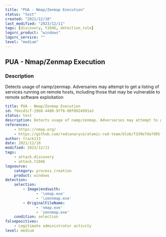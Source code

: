 ```yaml
---
title: "PUA - Nmap/Zenmap Execution"
status: "test"
created: "2021/12/10"
last_modified: "2023/12/11"
tags: [discovery, t1046, detection_rule]
logsrc_product: "windows"
logsrc_service: ""
level: "medium"
---
```


## PUA - Nmap/Zenmap Execution

### Description

Detects usage of namp/zenmap. Adversaries may attempt to get a listing of services running on remote hosts, including those that may be vulnerable to remote software exploitation

```yml
title: PUA - Nmap/Zenmap Execution
id: f6ecd1cf-19b8-4488-97f6-00f0924991a3
status: test
description: Detects usage of namp/zenmap. Adversaries may attempt to get a listing of services running on remote hosts, including those that may be vulnerable to remote software exploitation
references:
    - https://nmap.org/
    - https://github.com/redcanaryco/atomic-red-team/blob/f339e7da7d05f6057fdfcdd3742bfcf365fee2a9/atomics/T1046/T1046.md#atomic-test-3---port-scan-nmap-for-windows
author: frack113
date: 2021/12/10
modified: 2023/12/11
tags:
    - attack.discovery
    - attack.t1046
logsource:
    category: process_creation
    product: windows
detection:
    selection:
        - Image|endswith:
              - '\nmap.exe'
              - '\zennmap.exe'
        - OriginalFileName:
              - 'nmap.exe'
              - 'zennmap.exe'
    condition: selection
falsepositives:
    - Legitimate administrator activity
level: medium

```
